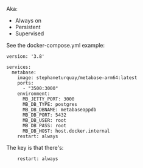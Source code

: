 
Aka:
- Always on
- Persistent
- Supervised

See the docker-compose.yml example:
```
version: '3.8'

services:
  metabase:
    image: stephaneturquay/metabase-arm64:latest
    ports:
      - "3500:3000"
    environment:
      MB_JETTY_PORT: 3000
      MB_DB_TYPE: postgres
      MB_DB_DBNAME: metabaseappdb
      MB_DB_PORT: 5432
      MB_DB_USER: root
      MB_DB_PASS: root
      MB_DB_HOST: host.docker.internal
    restart: always
```

The key is that there's:
```
    restart: always
```